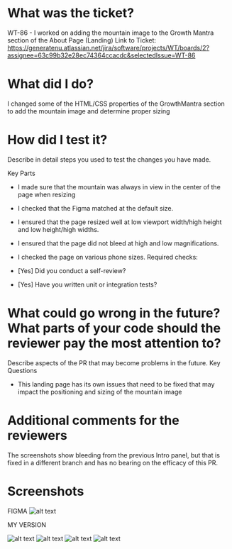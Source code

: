 
 # What was the ticket?

 WT-86 - I worked on adding the mountain image to the Growth Mantra section of the About Page (Landing)
 Link to Ticket: https://generatenu.atlassian.net/jira/software/projects/WT/boards/2?assignee=63c99b32e28ec74364ccacdc&selectedIssue=WT-86
 
 # What did I do?
 
I changed some of the HTML/CSS properties of the GrowthMantra section to add the mountain image and determine proper sizing 
 
 # How did I test it?
 
Describe in detail steps you used to test the changes you have made.

 Key Parts
 - I made sure that the mountain was always in view in the center of the page when resizing
 
 - I checked that the Figma matched at the default size.
 - I ensured that the page resized well at low viewport width/high height and low height/high widths.
 - I ensured that the page did not bleed at high and low magnifications.
 - I checked the page on various phone sizes.
 Required checks:
 
 - [Yes] Did you conduct a self-review?
 - [Yes] Have you written unit or integration tests?


 # What could go wrong in the future? What parts of your code should the reviewer pay the most attention to?

 Describe aspects of the PR that may become problems in the future.
 Key Questions
 - This landing page has its own issues that need to be fixed that may impact the positioning and sizing of the mountain image
 
 # Additional comments for the reviewers

 The screenshots show bleeding from the previous Intro panel, but that is fixed in a different branch and has no bearing
 on the efficacy of this PR.

 
 # Screenshots
 FIGMA
 ![alt text](public/images/PRImages/FigmaMountains.png?raw=true "FIGMA") 

 MY VERSION

 ![alt text](public/images/PRImages/Mountains1.png?raw=true "LOCAL 1")
 ![alt text](public/images/PRImages/Mountains2.png?raw=true "LOCAL 2")
  ![alt text](public/images/PRImages/Mountains3.png?raw=true "LOCAL 3")
   ![alt text](public/images/PRImages/Mountains4.pngraw=true "LOCAL 4")
